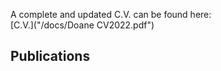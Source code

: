 A complete and updated C.V. can be found here:
<br />
[C.V.]("/docs/Doane CV2022.pdf")

## Publications

